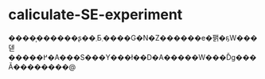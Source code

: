 # caliculate-SE-experiment 

����͎������ʂ��܂Ƃ܂����G�N�Z������e�팱�ҕW���덷�����߂�A���S���Y���ł��D�A�����W���Ďg���Ă��������@
